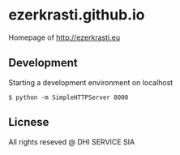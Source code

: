 ezerkrasti.github.io
====================

Homepage of http://ezerkrasti.eu

## Development

Starting a development environment on localhost
```shell
$ python -m SimpleHTTPServer 8000
```

## Licnese

All rights reseved @ DHI SERVICE SIA
